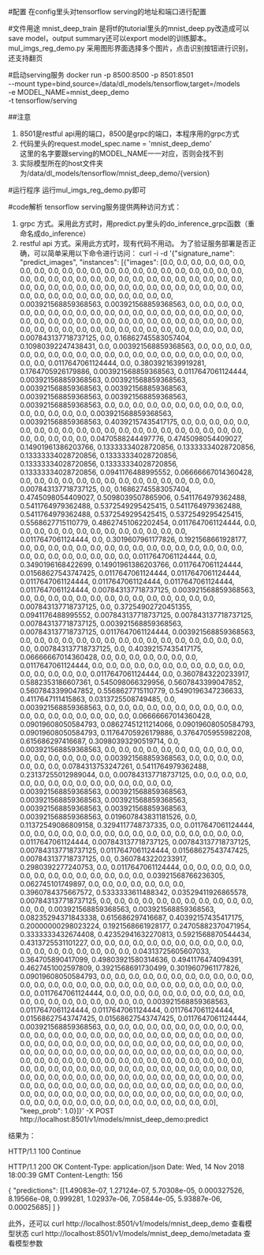 #配置
在config里头对tensorflow serving的地址和端口进行配置

#文件用途
mnist_deep_train  是将tf的tutorial里头的mnist_deep.py改造成可以save model，output summary还可以export model的训练脚本。
mul_imgs_reg_demo.py 采用图形界面选择多个图片，点击识别按钮进行识别，还支持翻页

#启动serving服务
docker run -p 8500:8500 -p 8501:8501 \
  --mount type=bind,source=/data/dl_models/tensorflow,target=/models \
  -e MODEL_NAME=mnist_deep_demo \
  -t tensorflow/serving
  
##注意 
1. 8501是restful api用的端口，8500是grpc的端口，本程序用的grpc方式
2. 代码里头的request.model_spec.name = 'mnist_deep_demo'  
    这里的名字要跟serving的MODEL_NAME一一对应，否则会找不到
3. 实际模型所在的host文件夹为/data/dl_models/tensorflow/mnist_deep_demo/{version}

#运行程序
运行mul_imgs_reg_demo.py即可

#code解析
tensorflow serving服务提供两种访问方式：
1. grpc 方式。采用此方式时，用predict.py里头的do_inference_grpc函数（重命名成do_inference）
2. restful api 方式。采用此方式时，现有代码不用动。
为了验证服务部署是否正确，可以简单采用以下命令进行访问：
curl -i -d '{"signature_name": "predict_images", "instances": [{"images": [0.0, 0.0, 0.0, 0.0, 0.0, 0.0, 0.0, 0.0, 0.0, 0.0, 0.0, 0.0, 0.0, 0.0, 0.0, 0.0, 0.0, 0.0, 0.0, 0.0, 0.0, 0.0, 0.0, 0.0, 0.0, 0.0, 0.0, 0.0, 0.0, 0.0, 0.0, 0.0, 0.0, 0.0, 0.0, 0.0, 0.0, 0.0, 0.0, 0.0, 0.0, 0.0, 0.0, 0.0, 0.0, 0.0, 0.0, 0.0, 0.0, 0.0, 0.0, 0.0, 0.0, 0.0, 0.0, 0.0, 0.0, 0.0, 0.0, 0.0, 0.0, 0.0, 0.0, 0.0, 0.0, 0.003921568859368563, 0.003921568859368563, 0.0, 0.0, 0.0, 0.0, 0.0, 0.0, 0.0, 0.0, 0.0, 0.0, 0.0, 0.0, 0.0, 0.0, 0.0, 0.0, 0.0, 0.0, 0.0, 0.0, 0.0, 0.0, 0.0, 0.0, 0.0, 0.0, 0.0, 0.0, 0.0, 0.0, 0.0, 0.0, 0.0, 0.0, 0.0, 0.0, 0.0, 0.0, 0.0, 0.0, 0.0, 0.0, 0.0, 0.0, 0.0, 0.0, 0.0, 0.0, 0.0, 0.0, 0.0, 0.0, 0.007843137718737125, 0.0, 0.16862745583057404, 0.10980392247438431, 0.0, 0.003921568859368563, 0.0, 0.0, 0.0, 0.0, 0.0, 0.0, 0.0, 0.0, 0.0, 0.0, 0.0, 0.0, 0.0, 0.0, 0.0, 0.0, 0.0, 0.0, 0.0, 0.0, 0.0, 0.0, 0.0117647061124444, 0.0, 0.3803921639919281, 0.1764705926179886, 0.003921568859368563, 0.0117647061124444, 0.003921568859368563, 0.003921568859368563, 0.003921568859368563, 0.003921568859368563, 0.003921568859368563, 0.003921568859368563, 0.003921568859368563, 0.0, 0.0, 0.0, 0.0, 0.0, 0.0, 0.0, 0.0, 0.0, 0.0, 0.0, 0.0, 0.0, 0.0, 0.0, 0.003921568859368563, 0.003921568859368563, 0.40392157435417175, 0.0, 0.0, 0.0, 0.0, 0.0, 0.0, 0.0, 0.0, 0.0, 0.0, 0.0, 0.0, 0.0, 0.0, 0.0, 0.0, 0.0, 0.0, 0.0, 0.0, 0.0, 0.0, 0.0, 0.0, 0.0, 0.0, 0.0470588244497776, 0.4745098054409027, 0.14901961386203766, 0.13333334028720856, 0.13333334028720856, 0.13333334028720856, 0.13333334028720856, 0.13333334028720856, 0.13333334028720856, 0.13333334028720856, 0.0941176488995552, 0.06666667014360428, 0.0, 0.0, 0.0, 0.0, 0.0, 0.0, 0.0, 0.0, 0.0, 0.0, 0.0, 0.0, 0.0, 0.0, 0.007843137718737125, 0.0, 0.16862745583057404, 0.4745098054409027, 0.5098039507865906, 0.5411764979362488, 0.5411764979362488, 0.5372549295425415, 0.5411764979362488, 0.5411764979362488, 0.5372549295425415, 0.5372549295425415, 0.5568627715110779, 0.48627451062202454, 0.0117647061124444, 0.0, 0.0, 0.0, 0.0, 0.0, 0.0, 0.0, 0.0, 0.0, 0.0, 0.0, 0.0, 0.0, 0.0117647061124444, 0.0, 0.3019607961177826, 0.1921568661928177, 0.0, 0.0, 0.0, 0.0, 0.0, 0.0, 0.0, 0.0, 0.0, 0.0, 0.0, 0.0, 0.0, 0.0, 0.0, 0.0, 0.0, 0.0, 0.0, 0.0, 0.0, 0.0, 0.0, 0.0, 0.0117647061124444, 0.0, 0.3490196168422699, 0.14901961386203766, 0.0117647061124444, 0.01568627543747425, 0.0117647061124444, 0.0117647061124444, 0.0117647061124444, 0.0117647061124444, 0.0117647061124444, 0.0117647061124444, 0.007843137718737125, 0.003921568859368563, 0.0, 0.0, 0.0, 0.0, 0.0, 0.0, 0.0, 0.0, 0.0, 0.0, 0.0, 0.0, 0.0, 0.0, 0.007843137718737125, 0.0, 0.37254902720451355, 0.0941176488995552, 0.007843137718737125, 0.007843137718737125, 0.007843137718737125, 0.003921568859368563, 0.007843137718737125, 0.0117647061124444, 0.003921568859368563, 0.0, 0.0, 0.0, 0.0, 0.0, 0.0, 0.0, 0.0, 0.0, 0.0, 0.0, 0.0, 0.0, 0.0, 0.0, 0.0, 0.0, 0.007843137718737125, 0.0, 0.40392157435417175, 0.06666667014360428, 0.0, 0.0, 0.0, 0.0, 0.0, 0.0, 0.0, 0.0117647061124444, 0.0, 0.0, 0.0, 0.0, 0.0, 0.0, 0.0, 0.0, 0.0, 0.0, 0.0, 0.0, 0.0, 0.0, 0.0, 0.0, 0.0117647061124444, 0.0, 0.3607843220233917, 0.5882353186607361, 0.545098066329956, 0.5607843399047852, 0.5607843399047852, 0.5568627715110779, 0.5490196347236633, 0.4117647111415863, 0.0313725508749485, 0.0, 0.003921568859368563, 0.0, 0.0, 0.0, 0.0, 0.0, 0.0, 0.0, 0.0, 0.0, 0.0, 0.0, 0.0, 0.0, 0.0, 0.0, 0.0, 0.0, 0.0, 0.06666667014360428, 0.09019608050584793, 0.08627451211214066, 0.09019608050584793, 0.09019608050584793, 0.11764705926179886, 0.3764705955982208, 0.615686297416687, 0.30980393290519714, 0.0, 0.003921568859368563, 0.0, 0.0, 0.0, 0.0, 0.0, 0.0, 0.0, 0.0, 0.0, 0.0, 0.0, 0.0, 0.0, 0.0, 0.0, 0.0, 0.003921568859368563, 0.0, 0.0, 0.0, 0.0, 0.0, 0.0, 0.0, 0.0784313753247261, 0.5411764979362488, 0.23137255012989044, 0.0, 0.007843137718737125, 0.0, 0.0, 0.0, 0.0, 0.0, 0.0, 0.0, 0.0, 0.0, 0.0, 0.0, 0.0, 0.0, 0.0, 0.0, 0.003921568859368563, 0.003921568859368563, 0.003921568859368563, 0.003921568859368563, 0.003921568859368563, 0.003921568859368563, 0.003921568859368563, 0.019607843831181526, 0.0, 0.11372549086809158, 0.3294117748737335, 0.0, 0.0117647061124444, 0.0, 0.0, 0.0, 0.0, 0.0, 0.0, 0.0, 0.0, 0.0, 0.0, 0.0, 0.0, 0.0, 0.0, 0.0, 0.0, 0.0117647061124444, 0.007843137718737125, 0.007843137718737125, 0.007843137718737125, 0.0117647061124444, 0.01568627543747425, 0.007843137718737125, 0.0, 0.3607843220233917, 0.2980392277240753, 0.0, 0.0117647061124444, 0.0, 0.0, 0.0, 0.0, 0.0, 0.0, 0.0, 0.0, 0.0, 0.0, 0.0, 0.0, 0.0, 0.0, 0.03921568766236305, 0.062745101749897, 0.0, 0.0, 0.0, 0.0, 0.0, 0.0, 0.0, 0.3960784375667572, 0.5333333611488342, 0.03529411926865578, 0.007843137718737125, 0.0, 0.0, 0.0, 0.0, 0.0, 0.0, 0.0, 0.0, 0.0, 0.0, 0.0, 0.0, 0.0, 0.003921568859368563, 0.003921568859368563, 0.08235294371843338, 0.615686297416687, 0.40392157435417175, 0.20000000298023224, 0.1921568661928177, 0.24705882370471954, 0.3333333432674408, 0.42352941632270813, 0.5921568870544434, 0.4313725531101227, 0.0, 0.0, 0.0, 0.0, 0.0, 0.0, 0.0, 0.0, 0.0, 0.0, 0.0, 0.0, 0.0, 0.0, 0.0, 0.0, 0.0, 0.0, 0.0, 0.04313725605607033, 0.364705890417099, 0.49803921580314636, 0.4941176474094391, 0.4627451002597809, 0.3921568691730499, 0.3019607961177826, 0.09019608050584793, 0.0, 0.0, 0.0, 0.0, 0.0, 0.0, 0.0, 0.0, 0.0, 0.0, 0.0, 0.0, 0.0, 0.0, 0.0, 0.0, 0.0, 0.0, 0.0, 0.0, 0.0, 0.0, 0.0, 0.0, 0.0, 0.0, 0.0, 0.0, 0.0117647061124444, 0.0, 0.0, 0.0, 0.0, 0.0, 0.0, 0.0, 0.0, 0.0, 0.0, 0.0, 0.0, 0.0, 0.0, 0.0, 0.0, 0.0, 0.0, 0.0, 0.003921568859368563, 0.0117647061124444, 0.0117647061124444, 0.0117647061124444, 0.01568627543747425, 0.01568627543747425, 0.0117647061124444, 0.003921568859368563, 0.0, 0.0, 0.0, 0.0, 0.0, 0.0, 0.0, 0.0, 0.0, 0.0, 0.0, 0.0, 0.0, 0.0, 0.0, 0.0, 0.0, 0.0, 0.0, 0.0, 0.0, 0.0, 0.0, 0.0, 0.0, 0.0, 0.0, 0.0, 0.0, 0.0, 0.0, 0.0, 0.0, 0.0, 0.0, 0.0, 0.0, 0.0, 0.0, 0.0, 0.0, 0.0, 0.0, 0.0, 0.0, 0.0, 0.0, 0.0, 0.0, 0.0, 0.0, 0.0, 0.0, 0.0, 0.0, 0.0, 0.0, 0.0, 0.0, 0.0, 0.0, 0.0, 0.0, 0.0, 0.0, 0.0, 0.0, 0.0, 0.0, 0.0, 0.0, 0.0, 0.0, 0.0, 0.0, 0.0, 0.0, 0.0, 0.0, 0.0, 0.0, 0.0, 0.0, 0.0, 0.0, 0.0, 0.0, 0.0, 0.0, 0.0, 0.0, 0.0, 0.0, 0.0, 0.0, 0.0, 0.0, 0.0, 0.0, 0.0, 0.0, 0.0, 0.0, 0.0, 0.0, 0.0, 0.0, 0.0, 0.0, 0.0, 0.0, 0.0, 0.0, 0.0, 0.0, 0.0, 0.0, 0.0, 0.0, 0.0, 0.0, 0.0, 0.0, 0.0, 0.0, 0.0, 0.0, 0.0, 0.0, 0.0, 0.0, 0.0, 0.0, 0.0, 0.0, 0.0, 0.0, 0.0, 0.0, 0.0, 0.0, 0.0, 0.0, 0.0, 0.0, 0.0, 0.0, 0.0, 0.0, 0.0, 0.0, 0.0], "keep_prob": 1.0}]}' -X POST http://localhost:8501/v1/models/mnist_deep_demo:predict

结果为：

HTTP/1.1 100 Continue

HTTP/1.1 200 OK
Content-Type: application/json
Date: Wed, 14 Nov 2018 18:00:39 GMT
Content-Length: 156

{
    "predictions": [[1.49083e-07, 1.27124e-07, 5.70308e-05, 0.000327526, 8.19566e-08, 0.999281, 1.02937e-06, 7.05844e-05, 5.93887e-06, 0.00025685]
    ]
}

此外，还可以 
curl http://localhost:8501/v1/models/mnist_deep_demo          查看模型状态
curl http://localhost:8501/v1/models/mnist_deep_demo/metadata 查看模型参数
